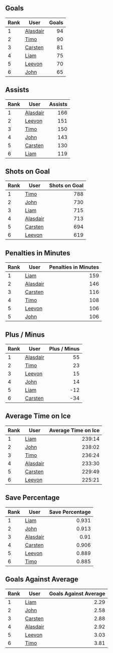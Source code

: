 ## Goals
| Rank | User | Goals |
| :--- | ---- | ---------: |
| 1 | [Alasdair](https://github.com/llevasseur/fantasy-hockey-league/blob/main/ROSTERS.md#Alasdair) |  94 |
| 2 | [Timo](https://github.com/llevasseur/fantasy-hockey-league/blob/main/ROSTERS.md#Timo) |  90 |
| 3 | [Carsten](https://github.com/llevasseur/fantasy-hockey-league/blob/main/ROSTERS.md#Carsten) |  81 |
| 4 | [Liam](https://github.com/llevasseur/fantasy-hockey-league/blob/main/ROSTERS.md#Liam) |  75 |
| 5 | [Leevon](https://github.com/llevasseur/fantasy-hockey-league/blob/main/ROSTERS.md#Leevon) |  70 |
| 6 | [John](https://github.com/llevasseur/fantasy-hockey-league/blob/main/ROSTERS.md#John) |  65 |
## Assists
| Rank | User | Assists |
| :--- | ---- | ---------: |
| 1 | [Alasdair](https://github.com/llevasseur/fantasy-hockey-league/blob/main/ROSTERS.md#Alasdair) |  166 |
| 2 | [Leevon](https://github.com/llevasseur/fantasy-hockey-league/blob/main/ROSTERS.md#Leevon) |  151 |
| 3 | [Timo](https://github.com/llevasseur/fantasy-hockey-league/blob/main/ROSTERS.md#Timo) |  150 |
| 4 | [John](https://github.com/llevasseur/fantasy-hockey-league/blob/main/ROSTERS.md#John) |  143 |
| 5 | [Carsten](https://github.com/llevasseur/fantasy-hockey-league/blob/main/ROSTERS.md#Carsten) |  130 |
| 6 | [Liam](https://github.com/llevasseur/fantasy-hockey-league/blob/main/ROSTERS.md#Liam) |  119 |
## Shots on Goal
| Rank | User | Shots on Goal |
| :--- | ---- | ---------: |
| 1 | [Timo](https://github.com/llevasseur/fantasy-hockey-league/blob/main/ROSTERS.md#Timo) |  788 |
| 2 | [John](https://github.com/llevasseur/fantasy-hockey-league/blob/main/ROSTERS.md#John) |  730 |
| 3 | [Liam](https://github.com/llevasseur/fantasy-hockey-league/blob/main/ROSTERS.md#Liam) |  715 |
| 4 | [Alasdair](https://github.com/llevasseur/fantasy-hockey-league/blob/main/ROSTERS.md#Alasdair) |  713 |
| 5 | [Carsten](https://github.com/llevasseur/fantasy-hockey-league/blob/main/ROSTERS.md#Carsten) |  694 |
| 6 | [Leevon](https://github.com/llevasseur/fantasy-hockey-league/blob/main/ROSTERS.md#Leevon) |  619 |
## Penalties in Minutes
| Rank | User | Penalties in Minutes |
| :--- | ---- | ---------: |
| 1 | [Liam](https://github.com/llevasseur/fantasy-hockey-league/blob/main/ROSTERS.md#Liam) |  159 |
| 2 | [Alasdair](https://github.com/llevasseur/fantasy-hockey-league/blob/main/ROSTERS.md#Alasdair) |  146 |
| 3 | [Carsten](https://github.com/llevasseur/fantasy-hockey-league/blob/main/ROSTERS.md#Carsten) |  116 |
| 4 | [Timo](https://github.com/llevasseur/fantasy-hockey-league/blob/main/ROSTERS.md#Timo) |  108 |
| 5 | [Leevon](https://github.com/llevasseur/fantasy-hockey-league/blob/main/ROSTERS.md#Leevon) |  106 |
| 5 | [John](https://github.com/llevasseur/fantasy-hockey-league/blob/main/ROSTERS.md#John) |  106 |
## Plus / Minus
| Rank | User | Plus / Minus |
| :--- | ---- | ---------: |
| 1 | [Alasdair](https://github.com/llevasseur/fantasy-hockey-league/blob/main/ROSTERS.md#Alasdair) |  55 |
| 2 | [Timo](https://github.com/llevasseur/fantasy-hockey-league/blob/main/ROSTERS.md#Timo) |  23 |
| 3 | [Leevon](https://github.com/llevasseur/fantasy-hockey-league/blob/main/ROSTERS.md#Leevon) |  15 |
| 4 | [John](https://github.com/llevasseur/fantasy-hockey-league/blob/main/ROSTERS.md#John) |  14 |
| 5 | [Liam](https://github.com/llevasseur/fantasy-hockey-league/blob/main/ROSTERS.md#Liam) |  -12 |
| 6 | [Carsten](https://github.com/llevasseur/fantasy-hockey-league/blob/main/ROSTERS.md#Carsten) |  -34 |
## Average Time on Ice
| Rank | User | Average Time on Ice |
| :--- | ---- | ---------: |
| 1 | [Liam](https://github.com/llevasseur/fantasy-hockey-league/blob/main/ROSTERS.md#Liam) |  239:14 |
| 2 | [John](https://github.com/llevasseur/fantasy-hockey-league/blob/main/ROSTERS.md#John) |  238:02 |
| 3 | [Timo](https://github.com/llevasseur/fantasy-hockey-league/blob/main/ROSTERS.md#Timo) |  236:24 |
| 4 | [Alasdair](https://github.com/llevasseur/fantasy-hockey-league/blob/main/ROSTERS.md#Alasdair) |  233:30 |
| 5 | [Carsten](https://github.com/llevasseur/fantasy-hockey-league/blob/main/ROSTERS.md#Carsten) |  229:49 |
| 6 | [Leevon](https://github.com/llevasseur/fantasy-hockey-league/blob/main/ROSTERS.md#Leevon) |  225:21 |
## Save Percentage
| Rank | User | Save Percentage |
| :--- | ---- | ---------: |
| 1 | [Liam](https://github.com/llevasseur/fantasy-hockey-league/blob/main/ROSTERS.md#Liam) |  0.931 |
| 2 | [John](https://github.com/llevasseur/fantasy-hockey-league/blob/main/ROSTERS.md#John) |  0.913 |
| 3 | [Alasdair](https://github.com/llevasseur/fantasy-hockey-league/blob/main/ROSTERS.md#Alasdair) |  0.91 |
| 4 | [Carsten](https://github.com/llevasseur/fantasy-hockey-league/blob/main/ROSTERS.md#Carsten) |  0.906 |
| 5 | [Leevon](https://github.com/llevasseur/fantasy-hockey-league/blob/main/ROSTERS.md#Leevon) |  0.889 |
| 6 | [Timo](https://github.com/llevasseur/fantasy-hockey-league/blob/main/ROSTERS.md#Timo) |  0.885 |
## Goals Against Average
| Rank | User | Goals Against Average |
| :--- | ---- | ---------: |
| 1 | [Liam](https://github.com/llevasseur/fantasy-hockey-league/blob/main/ROSTERS.md#Liam) |  2.29 |
| 2 | [John](https://github.com/llevasseur/fantasy-hockey-league/blob/main/ROSTERS.md#John) |  2.58 |
| 3 | [Carsten](https://github.com/llevasseur/fantasy-hockey-league/blob/main/ROSTERS.md#Carsten) |  2.88 |
| 4 | [Alasdair](https://github.com/llevasseur/fantasy-hockey-league/blob/main/ROSTERS.md#Alasdair) |  2.92 |
| 5 | [Leevon](https://github.com/llevasseur/fantasy-hockey-league/blob/main/ROSTERS.md#Leevon) |  3.03 |
| 6 | [Timo](https://github.com/llevasseur/fantasy-hockey-league/blob/main/ROSTERS.md#Timo) |  3.81 |

